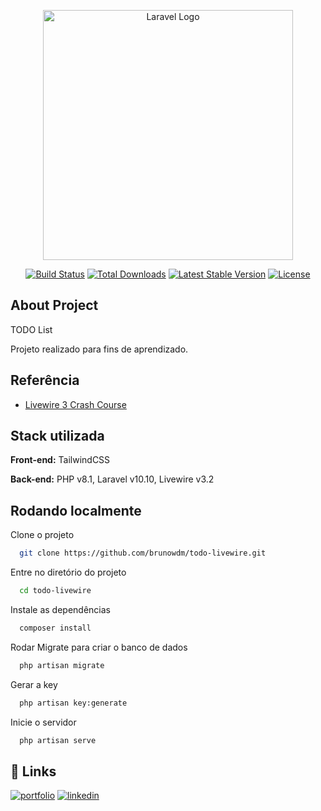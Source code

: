 <p align="center"><a href="https://laravel.com" target="_blank"><img src="https://raw.githubusercontent.com/laravel/art/master/logo-lockup/5%20SVG/2%20CMYK/1%20Full%20Color/laravel-logolockup-cmyk-red.svg" width="400" alt="Laravel Logo"></a></p>

<p align="center">
<a href="https://github.com/laravel/framework/actions"><img src="https://github.com/laravel/framework/workflows/tests/badge.svg" alt="Build Status"></a>
<a href="https://packagist.org/packages/laravel/framework"><img src="https://img.shields.io/packagist/dt/laravel/framework" alt="Total Downloads"></a>
<a href="https://packagist.org/packages/laravel/framework"><img src="https://img.shields.io/packagist/v/laravel/framework" alt="Latest Stable Version"></a>
<a href="https://packagist.org/packages/laravel/framework"><img src="https://img.shields.io/packagist/l/laravel/framework" alt="License"></a>
</p>

## About Project
TODO List

Projeto realizado para fins de aprendizado.

## Referência

 - [Livewire 3 Crash Course](https://www.youtube.com/watch?v=gFeeVyJQeBc) 

## Stack utilizada

**Front-end:** TailwindCSS

**Back-end:** PHP v8.1, Laravel v10.10, Livewire v3.2

## Rodando localmente

Clone o projeto

```bash
  git clone https://github.com/brunowdm/todo-livewire.git
```

Entre no diretório do projeto

```bash
  cd todo-livewire
```

Instale as dependências

```bash
  composer install
```

Rodar Migrate para criar o banco de dados

```bash
  php artisan migrate
```

Gerar a key

```bash
  php artisan key:generate
```

Inicie o servidor

```bash
  php artisan serve
```

## 🔗 Links
[![portfolio](https://img.shields.io/badge/my_portfolio-000?style=for-the-badge&logo=ko-fi&logoColor=white)](https://wdmsistemas.com.br)
[![linkedin](https://img.shields.io/badge/linkedin-0A66C2?style=for-the-badge&logo=linkedin&logoColor=white)](https://www.linkedin.com/in/bruno-wan-der-maas-382a8b146/)

